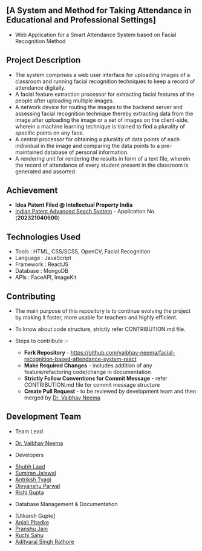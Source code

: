 ## [A System and Method for Taking Attendance in Educational and Professional Settings]

- Web Application for a Smart Attendance System based on Facial Recognition Method

## Project Description

- The system comprises a web user interface for uploading images of a classroom and running facial recognition techniques to keep a record of attendance digitally.
- A facial feature extraction processor for extracting facial features of the people after uploading multiple images.
- A network device for routing the images to the backend server and assessing facial recognition technique thereby extracting data from the image after uploading the image or a set of images on the client-side, wherein a machine learning technique is trained to find a plurality of specific points on any face.
- A central processor for obtaining a plurality of data points of each individual in the image and comparing the data points to a pre-maintained database of personal information.
- A rendering unit for rendering the results in form of a text file, wherein the record of attendance of every student present in the classroom is generated and assorted.

## Achievement

- **Idea Patent Filed @ Intellectual Property India**
- [Indian Patent Advanced Seach System](https://iprsearch.ipindia.gov.in/PublicSearch/PublicationSearch/ApplicationStatus) - Application No. (**202321040600**)

## Technologies Used

- Tools : HTML, CSS/SCSS, OpenCV, Facial Recognition
- Language : JavaScript
- Framework : ReactJS
- Database : MongoDB
- APIs : FaceAPI, ImageKit

## Contributing

- The main purpose of this repository is to continue evolving the project by making it faster, more usable for teachers and highly efficient.
- To know about code structure, strictly refer CONTRIBUTION.md file.

- Steps to contribute :-
  - **Fork Repository** - https://github.com/vaibhav-neema/facial-recognition-based-attendance-system-react
  - **Make Required Changes** - includes addition of any feature/refactoring code/change in documentation
  - **Strictly Follow Conventions for Commit Message** - refer CONTRIBUTION.md file for commit message structure
  - **Create Pull Request** - to be reviewed by development team and then merged by [Dr. Vaibhav Neema](https://www.linkedin.com/in/dr-vaibhav-neema-5981677a/)

## Development Team

- Team Lead

* [Dr. Vaibhav Neema](https://www.linkedin.com/in/dr-vaibhav-neema-5981677a/)

- Developers

* [Shubh Laad](https://www.linkedin.com/in/shubh-laad-890a171aa/)
* [Sumiran Jaiswal](https://www.linkedin.com/in/sumiran-jaiswal-b8199a21b/)
* [Antriksh Tyagi](https://www.linkedin.com/in/antrikshtyagi/)
* [Divyanshu Parwal](https://www.linkedin.com/in/divyanshu-parwal/)
* [Rishi Gupta](https://www.linkedin.com/in/rishi-gupta-027298204/)

- Database Management & Documentation

* [Utkarsh Gupte]
* [Anjali Phadke](https://www.linkedin.com/in/anjali-phadke-604986251/)
* [Pranshu Jain](https://www.linkedin.com/in/pranshu-jain-7689041a5/)
* [Ruchi Sahu](https://www.linkedin.com/in/ruchi-sahu/)
* [Adityaraj Singh Rathore](https://www.linkedin.com/in/adityaraj-singh-rathore/)
